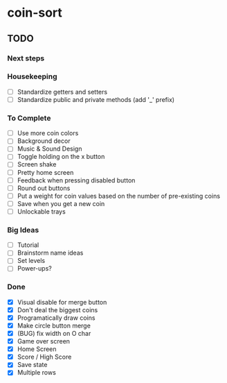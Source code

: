 # coin-sort

## TODO

### Next steps

### Housekeeping

- [ ] Standardize getters and setters
- [ ] Standardize public and private methods (add '_' prefix)

### To Complete

- [ ] Use more coin colors
- [ ] Background decor
- [ ] Music & Sound Design
- [ ] Toggle holding on the x button
- [ ] Screen shake
- [ ] Pretty home screen
- [ ] Feedback when pressing disabled button
- [ ] Round out buttons
- [ ] Put a weight for coin values based on the number of pre-existing coins
- [ ] Save when you get a new coin
- [ ] Unlockable trays

### Big Ideas

- [ ] Tutorial
- [ ] Brainstorm name ideas
- [ ] Set levels
- [ ] Power-ups?

### Done

- [X] Visual disable for merge button
- [X] Don't deal the biggest coins
- [X] Programatically draw coins
- [X] Make circle button merge
- [X] (BUG) fix width on O char
- [X] Game over screen
- [X] Home Screen
- [X] Score / High Score
- [X] Save state
- [X] Multiple rows
